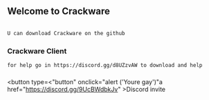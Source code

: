 ## Welcome to Crackware
```markdown

U can download Crackware on the github
```

### Crackware Client
    for help go in https://discord.gg/d8UZzvAW to download and help
### 

<button type=<"button" onclick="alert ('Youre gay')"a href="https://discord.gg/9UcBWdbkJv" >Discord invite</a>  
